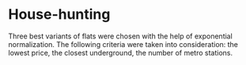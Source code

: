# House-hunting
Three best variants of flats were chosen  with the help of exponential normalization.  The following criteria were taken into consideration: the lowest price, the  closest underground, the number of metro stations.  
